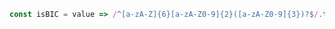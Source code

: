 ~~~ javascript
const isBIC = value => /^[a-zA-Z]{6}[a-zA-Z0-9]{2}([a-zA-Z0-9]{3})?$/.test(value);
~~~